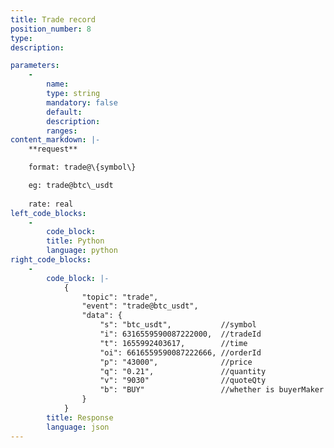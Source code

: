 ```yaml
---
title: Trade record
position_number: 8
type:
description: 

parameters:
    -
        name:
        type: string
        mandatory: false
        default:
        description:
        ranges:
content_markdown: |-
    **request**

    format: trade@\{symbol\}

    eg: trade@btc\_usdt
    
    rate: real
left_code_blocks:
    -
        code_block:
        title: Python
        language: python
right_code_blocks:
    -
        code_block: |-
            {
                "topic": "trade", 
                "event": "trade@btc_usdt", 
                "data": {
                    "s": "btc_usdt",           //symbol
                    "i": 6316559590087222000,  //tradeId
                    "t": 1655992403617,        //time
                    "oi": 6616559590087222666, //orderId
                    "p": "43000",              //price
                    "q": "0.21",               //quantity
                    "v": "9030"                //quoteQty
                    "b": "BUY"                 //whether is buyerMaker or not
                }
            }
        title: Response
        language: json
---
```

